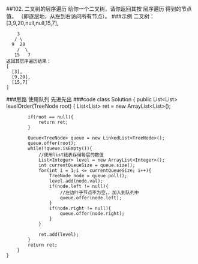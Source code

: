 ##102. 二叉树的层序遍历
给你一个二叉树，请你返回其按 层序遍历 得到的节点值。 （即逐层地，从左到右访问所有节点）。
###示例
    二叉树：[3,9,20,null,null,15,7],
    
        3
       / \
      9  20
        /  \
       15   7
    返回其层序遍历结果：
    [
      [3],
      [9,20],
      [15,7]
    ]
###思路
    使用队列  先进先出
###code
    class Solution {
        public List<List<Integer>> levelOrder(TreeNode root) {
            List<List<Integer>> ret = new ArrayList<List<Integer>>();
    
            if(root == null){
                return ret;
            }
    
            Queue<TreeNode> queue = new LinkedList<TreeNode>();
            queue.offer(root);
            while(!queue.isEmpty()){
                //使用list链表存储每层的数值
                List<Integer> level = new ArrayList<Integer>();
                int currentQueueSize = queue.size();
                for(int i = 1;i <= currentQueueSize; i++){
                    TreeNode node = queue.poll();
                    level.add(node.val);
                    if(node.left != null){
                        //左边叶子节点不为空，，加入到队列中
                        queue.offer(node.left);
                    }
                    if(node.right != null){
                        queue.offer(node.right);
                    }
                }
    
                ret.add(level);
            }
            return ret;
        }
    }